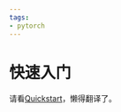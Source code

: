 ```yaml
---
tags:
- pytorch
---
```


# 快速入门
请看[Quickstart](https://pytorch.org/tutorials/beginner/basics/quickstart_tutorial.html)，懒得翻译了。